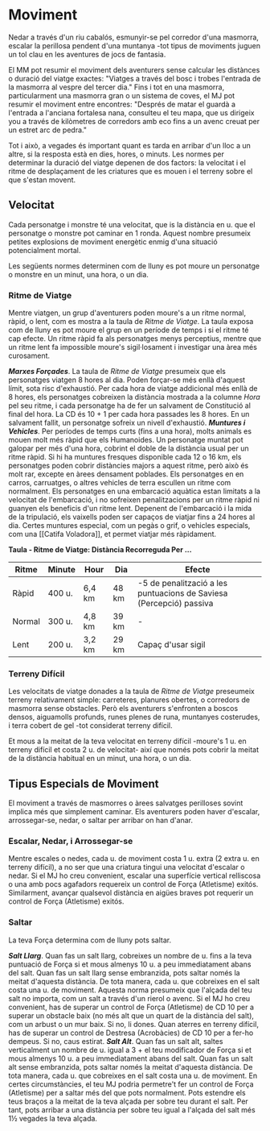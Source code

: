 # Moviment

Nedar a través d'un riu cabalós, esmunyir-se pel corredor d'una masmorra, escalar la perillosa pendent d'una muntanya -tot tipus de moviments juguen un tol clau en les aventures de jocs de fantasia.

El MM pot resumir el moviment dels aventurers sense calcular les distànces o duració del viatge exactes: "Viatges a través del bosc i trobes l'entrada de la masmorra al vespre del tercer dia." Fins i tot en una masmorra, particularment una masmorra gran o un sistema de coves, el MJ pot resumir el moviment entre encontres: "Després de matar el guardà a l'entrada a l'anciana fortalesa nana, consulteu el teu mapa, que us dirigeix you a través de kilòmetres de corredors amb eco fins a un avenc creuat per un estret arc de pedra."

Tot i això, a vegades és important quant es tarda en arribar d'un lloc a un altre, si la resposta està en dies, hores, o minuts. Les normes per determinar la duració del viatge depenen de dos factors: la velocitat i el ritme de desplaçament de les criatures que es mouen i el terreny sobre el que s'estan movent.

## Velocitat

Cada personatge i monstre té una velocitat, que is la distància en u. que el personatge o monstre pot caminar en 1 ronda. Aquest nombre presumeix petites explosions de moviment energètic enmig d'una situació potencialment mortal.

Les següents normes determinen com de lluny es pot moure un personatge o monstre en un minut, una hora, o un dia.

### Ritme de Viatge
Mentre viatgen, un grup d'aventurers poden moure's a un ritme normal, ràpid, o lent, com es mostra a la taula de *Ritme de Viatge*. La taula exposa com de lluny es pot moure el grup en un període de temps i si el ritme té cap efecte. Un ritme ràpid fa als personatges menys perceptius, mentre que un ritme lent fa impossible moure's sigil·losament i investigar una àrea més curosament.

***Marxes Forçades***. La taula de *Ritme de Viatge* presumeix que els personatges viatgen 8 hores al dia. Poden forçar-se més enllà d'aquest límit, sota risc d'exhaustió.
Per cada hora de viatge addicional més enllà de 8 hores, els personatges cobreixen la distància mostrada a la columne *Hora* pel seu ritme, i cada personatge ha de fer un salvament de Constitució al final del hora. La CD és 10 + 1 per cada hora passades les 8 hores. En un salvament fallit, un personatge sofreix un nivell d'exhaustió.
***Muntures i Vehicles***. Per períodes de temps curts (fins a una hora), molts animals es mouen molt més ràpid que els Humanoides. Un personatge muntat pot galopar per més d'una hora, cobrint el doble de la distància usual per un ritme ràpid. Si hi ha muntures fresques disponible cada 12 o 16 km, els personatges poden cobrir distàncies majors a aquest ritme, però això és molt rar, excepte en àrees densament poblades.
Els personatges en en carros, carruatges, o altres vehicles de terra escullen un ritme com normalment. Els personatges en una embarcació aquàtica estan limitats a la velocitat de l'embarcació, i no sofreixen penalitzacions per un ritme ràpid ni guanyen els beneficis d'un ritme lent. Depenent de l'embarcació i la mida de la tripulació, els vaixells poden ser capaços de viatjar fins a 24 hores al dia.
Certes muntures especial, com un pegàs o grif, o vehicles especials, com una [[Catifa Voladora]], et permet viatjar més ràpidament.

**Taula - Ritme de Viatge: Distància Recorreguda Per ...**

| Ritme   | Minute   | Hour    | Dia      | Efecte                                           |
|--------|----------|---------|----------|------------|
| Ràpid   | 400 u. | 6,4 km | 48 km | -5 de penalització a les puntuacions de Saviesa (Percepció) passiva |
| Normal | 300 u. | 4,8 km | 39 km | -                                                |
| Lent   | 200 u. | 3,2 km | 29 km | Capaç d'usar sigil                              |

### Terreny Difícil
Les velocitats de viatge donades a la taula de *Ritme de Viatge* preseumeix terreny relativament simple: carreteres, planures obertes, o corredors de masmorra sense obstacles. Però els aventurers s'enfronten a boscos densos, aiguamolls profunds, runes plenes de runa, muntanyes costerudes, i terra cobert de gel -tot considerat terreny difícil.

Et mous a la meitat de la teva velocitat en terreny difícil -moure's 1 u. en terreny difícil et costa 2 u. de velocitat- així que només pots cobrir la meitat de la distància habitual en un minut, una hora, o un dia.

## Tipus Especials de Moviment

El moviment a través de masmorres o àrees salvatges perilloses sovint implica més que simplement caminar. Els aventurers poden haver d'escalar, arrossegar-se, nedar, o saltar per arribar on han d'anar.

### Escalar, Nedar, i Arrossegar-se
Mentre escales o nedes, cada u. de moviment costa 1 u. extra (2 extra u. en terreny difícil), a no ser que una criatura tingui una velocitat d'escalar o nedar. Si el MJ ho creu convenient, escalar una superfície vertical relliscosa o una amb pocs agafadors requereix un control de Força (Atletisme) exitós. Similarment, avançar qualsevol distància en aigües braves pot requerir un control de Força (Atletisme) exitós.

### Saltar
La teva Força determina com de lluny pots saltar.

***Salt Llarg***. Quan fas un salt llarg, cobreixes un nombre de u. fins a la teva puntuació de Força si et mous almenys 10 u. a peu immediatament abans del salt. Quan fas un salt llarg sense embranzida, pots saltar només la meitat d'aquesta distància. De tota manera, cada u. que cobreixes en el salt costa una u. de moviment.
Aquesta norma presumeix que l'alçada del teu salt no importa, com un salt a través d'un rierol o avenc.  Si el MJ ho creu convenient, has de superar un control de Força (Atletisme) de CD 10 per a superar un obstacle baix (no més alt que un quart de la distància del salt), com un arbust o un mur baix. Si no, li dones.
Quan aterres en terreny difícil, has de superar un control de Destresa (Acrobàcies) de CD 10 per a fer-ho dempeus. Si no, caus estirat.
***Salt Alt***. Quan fas un salt alt, saltes verticalment un nombre de u. igual a 3 + el teu modificador de Força si et mous almenys 10 u. a peu immediatament abans del salt. Quan fas un salt alt sense embranzida, pots saltar només la meitat d'aquesta distància. De tota manera, cada u. que cobreixes en el salt costa una u. de moviment. En certes circumstàncies, el teu MJ podria permetre't fer un control de Força (Atletisme) per a saltar més del que pots normalment.
Pots estendre els teus braços a la meitat de la teva alçada per sobre teu durant el salt. Per tant, pots arribar a una distància per sobre teu igual a l'alçada del salt més 1½ vegades la teva alçada.